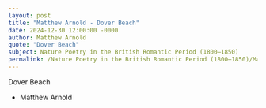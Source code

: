 ```yaml
---
layout: post
title: "Matthew Arnold - Dover Beach"
date: 2024-12-30 12:00:00 -0000
author: Matthew Arnold
quote: "Dover Beach"
subject: Nature Poetry in the British Romantic Period (1800–1850)
permalink: /Nature Poetry in the British Romantic Period (1800–1850)/Matthew Arnold/Matthew Arnold - Dover Beach
---
```


Dover Beach

- Matthew Arnold
